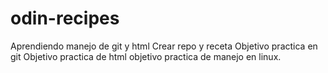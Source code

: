 # odin-recipes
Aprendiendo manejo de git y html
Crear repo y receta 
Objetivo practica en git
Objetivo practica de html
objetivo practica de manejo en linux.
